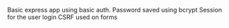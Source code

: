 Basic express app using basic auth.
Password saved using bcrypt
Session for the user login
CSRF used on forms